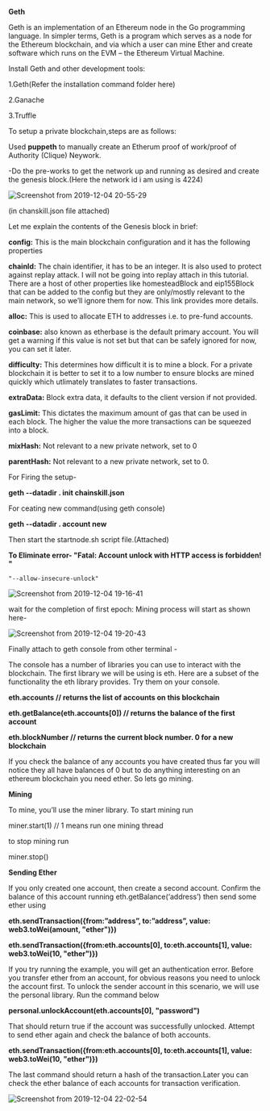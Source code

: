 **Geth**

Geth is an implementation of an Ethereum node in the Go programming language.
In simpler terms, Geth is a program which serves as a node for the Ethereum blockchain, and via which a user can mine Ether and create software which runs on the EVM – the Ethereum Virtual Machine.

Install Geth and other development tools:

1.Geth(Refer the installation command folder here)

2.Ganache

3.Truffle

To setup a private blockchain,steps are as follows:

Used **puppeth** to manually create an Etherum proof of work/proof of Authority (Clique) Neywork.

-Do the pre-works to get the network up and running as desired and create the genesis block.(Here the network id i am using is 4224)

![Screenshot from 2019-12-04 20-55-29](https://user-images.githubusercontent.com/39323310/70155687-bd209e80-16d8-11ea-92b1-62448cca88bd.png)

(in chanskill.json file attached)

Let me explain the contents of the Genesis block  in brief:

**config:** This is the main blockchain configuration and it has the following properties

**chainId:** The chain identifier, it has to be an integer. It is also used to protect against replay attack. I will not be going into replay attach in this tutorial.
There are a host of other properties like homesteadBlock and eip155Block that can be added to the config but they are only/mostly relevant to the main network, so we’ll ignore them for now. This link provides more details.

**alloc:** This is used to allocate ETH to addresses i.e. to pre-fund accounts.

**coinbase:** also known as etherbase is the default primary account. You will get a warning if this value is not set but that can be safely ignored for now, you can set it later.

**difficulty:** This determines how difficult it is to mine a block. For a private blockchain it is better to set it to a low number to ensure blocks are mined quickly which utlimately translates to faster transactions.

**extraData:** Block extra data, it defaults to the client version if not provided.

**gasLimit:** This dictates the maximum amount of gas that can be used in each block. The higher the value the more transactions can be squeezed into a block.

**mixHash:** Not relevant to a new private network, set to 0

**parentHash:** Not relevant to a new private network, set to 0.

For Firing the setup-

  **geth --datadir . init chainskill.json**
  
For ceating new command(using geth console)

  **geth --datadir . account new**
  
  Then start the startnode.sh script file.(Attached)

**To Eliminate error- "Fatal: Account unlock with HTTP access is forbidden! "**

    "--allow-insecure-unlock" 
  
   
![Screenshot from 2019-12-04 19-16-41](https://user-images.githubusercontent.com/39323310/70161033-71262780-16e1-11ea-9e06-e4ce35f613cd.png)

wait for the completion of first epoch:
Mining process will start as shown here-

![Screenshot from 2019-12-04 19-20-43](https://user-images.githubusercontent.com/39323310/70161155-9e72d580-16e1-11ea-8d01-7afe60b38ad6.png)

Finally attach to geth console from other terminal -

  The console has a number of libraries you can use to interact with the blockchain. The first library we will be using is eth.
Here are a subset of the functionality the eth library provides. Try them on your console.

**eth.accounts // returns the list of accounts on this blockchain**

**eth.getBalance(eth.accounts[0]) // returns the balance of the  first account**

**eth.blockNumber // returns the current block number. 0 for a new blockchain**


If you check the balance of any accounts you have created thus far you will notice they all have balances of 0 but to do anything interesting on an ethereum blockchain you need ether. So lets go mining.

**Mining**

To mine, you’ll use the miner library. 
To start mining run

miner.start(1) // 1 means run one mining thread

to stop mining run

miner.stop()

**Sending Ether**

If you only created one account, then create a second account. Confirm the balance of this account running eth.getBalance(‘address’) then send some ether using

**eth.sendTransaction({from:”address”, to:”address”, value: web3.toWei(amount, "ether")})**

**eth.sendTransaction({from:eth.accounts[0], to:eth.accounts[1], value: web3.toWei(10, "ether")})**


If you try running the example, you will get an authentication error. Before you transfer ether from an account, for obvious reasons you need to unlock the account first. To unlock the sender account in this scenario, we will use the personal library. Run the command below

**personal.unlockAccount(eth.accounts[0], "password")**

That should return true if the account was successfully unlocked. Attempt to send ether again and check the balance of both accounts.

**eth.sendTransaction({from:eth.accounts[0], to:eth.accounts[1], value: web3.toWei(10, "ether")})**

The last command should return a hash of the transaction.Later you can check the ether balance of each accounts for transaction verification.

![Screenshot from 2019-12-04 22-02-54](https://user-images.githubusercontent.com/39323310/70162098-1e4d6f80-16e3-11ea-9374-f807a8a13f54.png)

